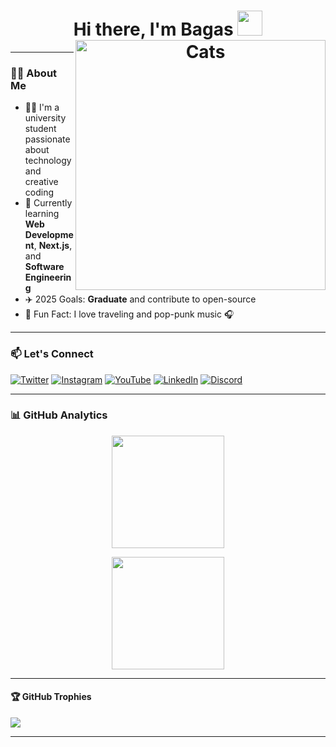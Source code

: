 <h1 align="center">Hi there, I'm Bagas <img src="https://raw.githubusercontent.com/Tarikul-Islam-Anik/Animated-Fluent-Emojis/master/Emojis/Hand%20gestures/Call%20Me%20Hand%20Light%20Skin%20Tone.png" width="40" /><img align="right" src="https://images-wixmp-ed30a86b8c4ca887773594c2.wixmp.com/f/395a40ac-7995-4c85-a8f1-e72a6530aec5/dek86o4-22aac2ef-3118-4331-937d-8549cd2fc3c3.gif?token=eyJ0eXAiOiJKV1QiLCJhbGciOiJIUzI1NiJ9.eyJzdWIiOiJ1cm46YXBwOjdlMGQxODg5ODIyNjQzNzNhNWYwZDQxNWVhMGQyNmUwIiwiaXNzIjoidXJuOmFwcDo3ZTBkMTg4OTgyMjY0MzczYTVmMGQ0MTVlYTBkMjZlMCIsIm9iaiI6W1t7InBhdGgiOiJcL2ZcLzM5NWE0MGFjLTc5OTUtNGM4NS1hOGYxLWU3MmE2NTMwYWVjNVwvZGVrODZvNC0yMmFhYzJlZi0zMTE4LTQzMzEtOTM3ZC04NTQ5Y2QyZmMzYzMuZ2lmIn1dXSwiYXVkIjpbInVybjpzZXJ2aWNlOmZpbGUuZG93bmxvYWQiXX0.FHTm4y8h_naXZhBtEFjI2brMORa7Sjp6BKJxTEpDBI0" alt="Cats" height="400" width="400"></h1>


---

### 👨‍🎓 About Me

- 🧑‍💻 I'm a university student passionate about technology and creative coding
- 🌱 Currently learning **Web Development**, **Next.js**, and **Software Engineering**
- ✈️ 2025 Goals: **Graduate** and contribute to open-source
- 🎸 Fun Fact: I love traveling and pop-punk music 🎧

---

### 📫 Let's Connect

[![Twitter](https://img.shields.io/badge/Twitter-1DA1F2?style=flat&logo=twitter&logoColor=white)][twitter]
[![Instagram](https://img.shields.io/badge/Instagram-E4405F?style=flat&logo=instagram&logoColor=white)][instagram]
[![YouTube](https://img.shields.io/badge/YouTube-FF0000?style=flat&logo=youtube&logoColor=white)][youtube]
[![LinkedIn](https://img.shields.io/badge/LinkedIn-0077B5?style=flat&logo=linkedin&logoColor=white)][linkedin]
[![Discord](https://img.shields.io/badge/Discord-5865F2?style=flat&logo=discord&logoColor=white)][discord]

---

### 📊 GitHub Analytics

<p align="center">
  <img src="https://github-readme-stats.vercel.app/api?username=indogegewepe&show_icons=true&theme=dracula&count_private=true" height="180" />
  </p>
  <p align="center">
  <img src="https://github-readme-stats.vercel.app/api/top-langs/?username=indogegewepe&layout=compact&theme=dracula" height="180" />
</p>

---

#### 🏆 GitHub Trophies
![](https://github-profile-trophy.vercel.app/?username=indogegewepe&theme=onedark)

---

<!-- SOCIAL LINKS -->
[twitter]: https://twitter.com/Tsiqohhh
[instagram]: https://www.instagram.com/bgstsqh/
[youtube]: https://www.youtube.com/channel/UCLO-9nUDXZbYZqtqhlq_1fw
[linkedin]: https://www.linkedin.com/in/bagas-uwaidha-4756261b5/
[discord]: https://discord.gg/KMASMkmrQr
